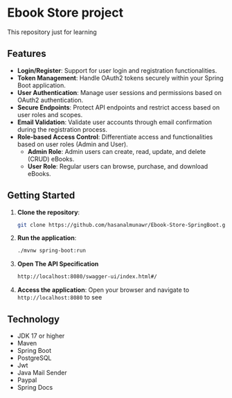 # Ebook Store project

This repository just for learning

## Features

- **Login/Register**: Support for user login and registration functionalities.
- **Token Management**: Handle OAuth2 tokens securely within your Spring Boot application.
- **User Authentication**: Manage user sessions and permissions based on OAuth2 authentication.
- **Secure Endpoints**: Protect API endpoints and restrict access based on user roles and scopes.
- **Email Validation**: Validate user accounts through email confirmation during the registration process.
- **Role-based Access Control**: Differentiate access and functionalities based on user roles (Admin and User).
    - **Admin Role**: Admin users can create, read, update, and delete (CRUD) eBooks.
    - **User Role**: Regular users can browse, purchase, and download eBooks.

## Getting Started

1. **Clone the repository**:
    ```sh
    git clone https://github.com/hasanalmunawr/Ebook-Store-SpringBoot.git
    ```
2. **Run the application**:
    ```sh
    ./mvnw spring-boot:run
    ```
3. **Open The API Specification**
    ```sh
   http://localhost:8080/swagger-ui/index.html#/
   ```

4. **Access the application**:
   Open your browser and navigate to `http://localhost:8080` to see 

## Technology

- JDK 17 or higher
- Maven
- Spring Boot
- PostgreSQL
- Jwt
- Java Mail Sender
- Paypal 
- Spring Docs

